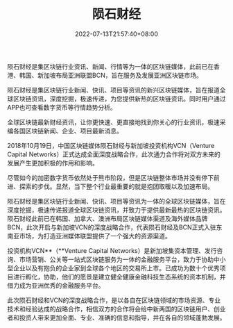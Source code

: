 ﻿---
weight: 
title: "陨石财经"
description: "陨石财经是集区块链行业资讯、新闻、行情等为一体的区块链媒体，此前已在香港、韩国、新加坡布局亚洲联盟BCN，旨在服务及发展亚洲区块链市场。"
date: 2022-07-13T21:57:40+08:00
lastmod: 2022-07-13T16:45:40+08:00
draft: false
authors: ["yangsi"]
featuredImage: "yunshicaijing.png"
link: "www.yunshi24.com    https://www.sohu.com/a/270438456_100179796"
tags: ["元宇宙资讯","陨石财经"]
categories: ["navigation"]
navigation: ["元宇宙资讯"]
lightgallery: true
toc: true
pinned: false
recommend: false
recommend1: false
---
陨石财经是集区块链行业资讯、新闻、行情等为一体的区块链媒体，此前已在香港、韩国、新加坡布局亚洲联盟BCN，旨在服务及发展亚洲区块链市场。

陨石财经是集区块链行业新闻、快讯、项目等资讯的新兴区块链媒体，旨在报道全球区块链资讯，深度挖掘，极速传递，为您提供新热的区块链资讯。同时用户通过APP也可查看数字货币等行情趋势分析。

全球区块链最新财经资讯，让你更快速、更直接地找到你关心的行业资讯，极速采编各国区块链新闻、企业、项目最新消息。

2018年10月19日，中国区块链媒体陨石财经与新加坡投资机构VCN（Venture Capital Networks）正式达成全面深度战略合作，此次通力合作将对双方未来的发展产生更加积极的作用和影响。

尽管如今的加密数字货币依然处于熊市阶段，但是区块链整体市场并没有停下前进、探索的步伐。显然，当下整个行业最重要的就是抱团取暖以及加速布局。

陨石财经是集区块链行业新闻、快讯、项目等资讯为一体的全球区块链媒体，旨在深度挖掘，极速传递报道全球区块链资讯，并致力于提供最新最热的区块链资讯。陨石财经此前已在韩国、加拿大、澳洲布局区块链媒体渠道及海外媒体品牌BCN，此次开启与新加坡VCN的深度战略合作，代表陨石财经及BCN正式入驻东南亚市场，为打造亚洲媒体联盟提供了一个强大的资源渠道。

投资机构VCN**（**Venture Capital Networks）是新加坡集资本管理、发行咨询、市场营销、公关等一站式区块链服务为一体的金融服务平台，致力于协助中小型企业以及有抱负的企业家到全球各个地区的交易所上市。已成功为数十个优秀项目进行孵化，协助，他们的愿景是建立健全健康金融科技生态系统的资本机制，并借力成为亚洲优秀的金融服务平台。

此次陨石财经和VCN的深度战略合作，是以各自在区块链领域的市场资源、专业技术和经验达成的战略合作，相信双方的合作将会给中新两国的区块链用户、创业者和投资人带来更加全面、专业、准确的信息和指导，并在各自的领域蓬勃发展。